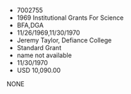* 7002755
* 1969 Institutional Grants For Science
* BFA,DGA
* 11/26/1969,11/30/1970
* Jeremy Taylor, Defiance College
* Standard Grant
*   name not available
* 11/30/1970
* USD 10,090.00

NONE
